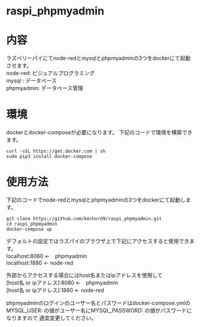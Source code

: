 # raspi_phpmyadmin

# 内容
ラズベリーパイにてnode-redとmysqlとphpmyadminの3つをdockerにて起動させます。<br>
node-red: ビジュアルプログラミング<br>
mysql   : データベース<br>
phpmyadmin: データベース管理<br>

# 環境
dockerとdocker-composeが必要になります。
下記のコードで環境を構築できます。

```
curl -sSL https://get.docker.com | sh
sudo pip3 install docker-compose
```

# 使用方法
下記のコードでnode-redとmysqlとphpmyadminの3つをdockerにて起動します。

```
git clone https://github.com/kmchord9/raspi_phpmyadmin.git
cd raspi_phpmyadmin
docker-compose up
```
デフォルトの設定ではラズパイのブラウザ上で下記にアクセスすると使用できます。<br>
localhost:8080  ←　phpmyadmin<br>
localhost:1880  ←  node-red<br>

外部からアクセスする場合にはhost名またはipアドレスを使用して<br>
[host名 or ipアドレス]:8080  ←　phpmyadmin<br>
[host名 or ipアドレス]:1880  ←  node-red<br>

phpmyadminのログインのユーザー名とパスワードはdocker-compose.ymlの
MYSQL_USER: の値がユーザー名にMYSQL_PASSWORD: の値がパスワードになりますので
適宜変更してください。
